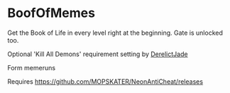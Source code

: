 # BoofOfMemes

Get the Book of Life in every level right at the beginning. Gate is unlocked too.

Optional 'Kill All Demons' requirement setting by [DerelictJade](https://github.com/DerelictJade)

Form memeruns



Requires https://github.com/MOPSKATER/NeonAntiCheat/releases
